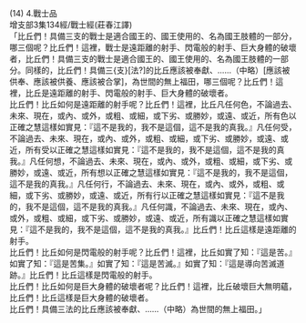 (14) 4.戰士品  
增支部3集134經/戰士經(莊春江譯)  
「比丘們！具備三支的戰士是適合國王的、國王使用的、名為國王肢體的一部分，哪三個呢？比丘們！這裡，戰士是遠距離的射手、閃電般的射手、巨大身體的破壞者，比丘們！具備三支的戰士是適合國王的、國王使用的、名為國王肢體的一部分。同樣的，比丘們！具備三{支}[法?]的比丘應該被奉獻、……（中略）[應該被供奉、應該被供養、應該被合掌]，為世間的無上福田，哪三個呢？比丘們！這裡，比丘是遠距離的射手、閃電般的射手、巨大身體的破壞者。  
比丘們！比丘如何是遠距離的射手呢？比丘們！這裡，比丘凡任何色，不論過去、未來、現在，或內、或外，或粗、或細，或下劣、或勝妙，或遠、或近，所有色以正確之慧這樣如實見：『這不是我的，我不是這個，這不是我的真我。』凡任何受，不論過去、未來、現在，或內、或外，或粗、或細，或下劣、或勝妙，或遠、或近，所有受以正確之慧這樣如實見：『這不是我的，我不是這個，這不是我的真我。』凡任何想，不論過去、未來、現在，或內、或外，或粗、或細，或下劣、或勝妙，或遠、或近，所有想以正確之慧這樣如實見：『這不是我的，我不是這個，這不是我的真我。』凡任何行，不論過去、未來、現在，或內、或外，或粗、或細，或下劣、或勝妙，或遠、或近，所有行以正確之慧這樣如實見：『這不是我的，我不是這個，這不是我的真我。』凡任何識，不論過去、未來、現在，或內、或外，或粗、或細，或下劣、或勝妙，或遠、或近，所有識以正確之慧這樣如實見：『這不是我的，我不是這個，這不是我的真我。』比丘們！比丘這樣是遠距離的射手。  
比丘們！比丘如何是閃電般的射手呢？比丘們！這裡，比丘如實了知：『這是苦。』如實了知：『這是苦集。』如實了知：『這是苦滅。』如實了知：『這是導向苦滅道跡。』比丘們！比丘這樣是閃電般的射手。  
比丘們！比丘如何是巨大身體的破壞者呢？比丘們！這裡，比丘破壞巨大無明蘊，比丘們！比丘這樣是巨大身體的破壞者。  
比丘們！具備三法的比丘應該被奉獻、……（中略）為世間的無上福田。」  
  
  
